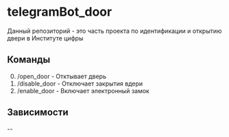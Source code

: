 # telegramBot_door
Данный репозиторий - это часть проекта по идентификации и открытию двери в Институте цифры
## Команды
0. /open_door - Отктывает дверь 
0. /disable_door - Отключает закрытия вдери
0. /enable_door - Включает электронный замок 
## Зависимости
--
